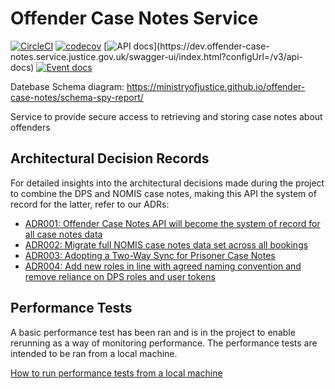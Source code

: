 # Offender Case Notes Service

[![CircleCI](https://circleci.com/gh/ministryofjustice/offender-case-notes/tree/main.svg?style=svg)](https://circleci.com/gh/ministryofjustice/offender-case-notes)
[![codecov](https://codecov.io/github/ministryofjustice/offender-case-notes/graph/badge.svg?token=EQ8ADME9KY)](https://codecov.io/github/ministryofjustice/offender-case-notes)
[![API docs](https://img.shields.io/badge/API_docs_(needs_VPN)-view-85EA2D.svg?logo=swagger)](https://dev.offender-case-notes.service.justice.gov.uk/swagger-ui/index.html?configUrl=/v3/api-docs)
[![Event docs](https://img.shields.io/badge/Event_docs-view-85EA2D.svg)](https://studio.asyncapi.com/?url=https://raw.githubusercontent.com/ministryofjustice/offender-case-notes/main/async-api.yml&readOnly)

Datebase Schema diagram: https://ministryofjustice.github.io/offender-case-notes/schema-spy-report/

Service to provide secure access to retrieving and storing case notes about offenders

## Architectural Decision Records

For detailed insights into the architectural decisions made during the project to combine the DPS and NOMIS case notes, making this API the system of record for the latter, refer to our ADRs:

* [ADR001: Offender Case Notes API will become the system of record for all case notes data](architectural_decision_records/001-combine-nomis-and-dps-case-notes.md)
* [ADR002: Migrate full NOMIS case notes data set across all bookings](architectural_decision_records/002-migrate-full-case-notes-data-set.md)
* [ADR003: Adopting a Two-Way Sync for Prisoner Case Notes](architectural_decision_records/003-two-way-sync.md)
* [ADR004: Add new roles in line with agreed naming convention and remove reliance on DPS roles and user tokens](architectural_decision_records/004-roles.md)

## Performance Tests

A basic performance test has been ran and is in the project to enable rerunning as a way of monitoring performance.
The performance tests are intended to be ran from a local machine. 

[How to run performance tests from a local machine](performance-testing.md)